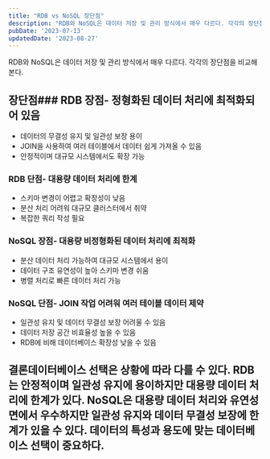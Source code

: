 ```yaml
---
title: "RDB vs NoSQL 장단점"
description: "RDB와 NoSQL은 데이터 저장 및 관리 방식에서 매우 다르다. 각각의 장단점을 비교해 본다.   장단점   RDB 장점   * 정형화된 데이터 처리에 최적화되어 있음  * 데이터의 무결성 유지 및 일관성 보장 용이  * JOIN을 사용하여 여러 테이블에서 데이터 쉽게 가져올 수 있음..."
pubDate: '2023-07-13'
updatedDate: '2023-08-27'
---
```


RDB와 NoSQL은 데이터 저장 및 관리 방식에서 매우 다르다. 각각의 장단점을 비교해 본다.
## 장단점### RDB 장점- 정형화된 데이터 처리에 최적화되어 있음
- 데이터의 무결성 유지 및 일관성 보장 용이
- JOIN을 사용하여 여러 테이블에서 데이터 쉽게 가져올 수 있음
- 안정적이며 대규모 시스템에서도 확장 가능
### RDB 단점- 대용량 데이터 처리에 한계
- 스키마 변경이 어렵고 확장성이 낮음
- 분산 처리 어려워 대규모 클러스터에서 취약
- 복잡한 쿼리 작성 필요
### NoSQL 장점- 대용량 비정형화된 데이터 처리에 최적화
- 분산 데이터 처리 가능하여 대규모 시스템에서 용이
- 데이터 구조 유연성이 높아 스키마 변경 쉬움
- 병렬 처리로 빠른 데이터 처리 가능
### NoSQL 단점- JOIN 작업 어려워 여러 테이블 데이터 제약
- 일관성 유지 및 데이터 무결성 보장 어려울 수 있음
- 데이터 저장 공간 비효율성 높을 수 있음
- RDB에 비해 데이터베이스 확장성 낮을 수 있음
## 결론데이터베이스 선택은 상황에 따라 다를 수 있다. RDB는 안정적이며 일관성 유지에 용이하지만 대용량 데이터 처리에 한계가 있다. NoSQL은 대용량 데이터 처리와 유연성 면에서 우수하지만 일관성 유지와 데이터 무결성 보장에 한계가 있을 수 있다. 데이터의 특성과 용도에 맞는 데이터베이스 선택이 중요하다.